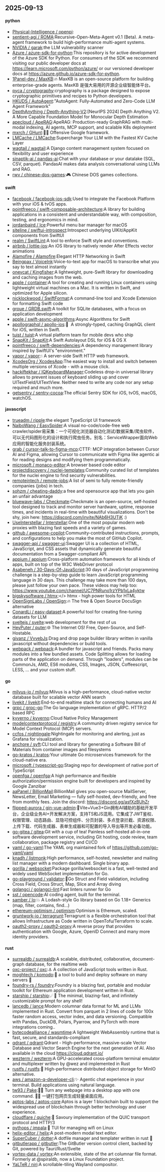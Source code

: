 ## 2025-09-13

#### python
* [Physical-Intelligence / openpi](https://github.com/Physical-Intelligence/openpi):
* [sentient-agi / ROMA](https://github.com/sentient-agi/ROMA):Recursive-Open-Meta-Agent v0.1 (Beta). A meta-agent framework to build high-performance multi-agent systems.
* [NVIDIA / garak](https://github.com/NVIDIA/garak):the LLM vulnerability scanner
* [Azure / azure-sdk-for-python](https://github.com/Azure/azure-sdk-for-python):This repository is for active development of the Azure SDK for Python. For consumers of the SDK we recommend visiting our public developer docs at https://learn.microsoft.com/python/azure/ or our versioned developer docs at https://azure.github.io/azure-sdk-for-python.
* [1Panel-dev / MaxKB](https://github.com/1Panel-dev/MaxKB):🔥 MaxKB is an open-source platform for building enterprise-grade agents. MaxKB 是强大易用的开源企业级智能体平台。
* [pyca / cryptography](https://github.com/pyca/cryptography):cryptography is a package designed to expose cryptographic primitives and recipes to Python developers.
* [HKUDS / AutoAgent](https://github.com/HKUDS/AutoAgent):"AutoAgent: Fully-Automated and Zero-Code LLM Agent Framework"
* [DepthAnything / Depth-Anything-V2](https://github.com/DepthAnything/Depth-Anything-V2):[NeurIPS 2024] Depth Anything V2. A More Capable Foundation Model for Monocular Depth Estimation
* [apecloud / ApeRAG](https://github.com/apecloud/ApeRAG):ApeRAG: Production-ready GraphRAG with multi-modal indexing, AI agents, MCP support, and scalable K8s deployment
* [mxrch / GHunt](https://github.com/mxrch/GHunt):🕵️‍♂️ Offensive Google framework.
* [LMCache / LMCache](https://github.com/LMCache/LMCache):Supercharge Your LLM with the Fastest KV Cache Layer
* [wagtail / wagtail](https://github.com/wagtail/wagtail):A Django content management system focused on flexibility and user experience
* [sinaptik-ai / pandas-ai](https://github.com/sinaptik-ai/pandas-ai):Chat with your database or your datalake (SQL, CSV, parquet). PandasAI makes data analysis conversational using LLMs and RAG.
* [rwv / chinese-dos-games](https://github.com/rwv/chinese-dos-games):🎮 Chinese DOS games collections.

#### swift
* [facebook / facebook-ios-sdk](https://github.com/facebook/facebook-ios-sdk):Used to integrate the Facebook Platform with your iOS & tvOS apps.
* [pointfreeco / swift-composable-architecture](https://github.com/pointfreeco/swift-composable-architecture):A library for building applications in a consistent and understandable way, with composition, testing, and ergonomics in mind.
* [jordanbaird / Ice](https://github.com/jordanbaird/Ice):Powerful menu bar manager for macOS
* [siteline / swiftui-introspect](https://github.com/siteline/swiftui-introspect):Introspect underlying UIKit/AppKit components from SwiftUI
* [realm / SwiftLint](https://github.com/realm/SwiftLint):A tool to enforce Swift style and conventions.
* [airbnb / lottie-ios](https://github.com/airbnb/lottie-ios):An iOS library to natively render After Effects vector animations
* [Alamofire / Alamofire](https://github.com/Alamofire/Alamofire):Elegant HTTP Networking in Swift
* [Beingpax / VoiceInk](https://github.com/Beingpax/VoiceInk):Voice-to-text app for macOS to transcribe what you say to text almost instantly
* [onevcat / Kingfisher](https://github.com/onevcat/Kingfisher):A lightweight, pure-Swift library for downloading and caching images from the web.
* [apple / container](https://github.com/apple/container):A tool for creating and running Linux containers using lightweight virtual machines on a Mac. It is written in Swift, and optimized for Apple silicon.
* [nicklockwood / SwiftFormat](https://github.com/nicklockwood/SwiftFormat):A command-line tool and Xcode Extension for formatting Swift code
* [groue / GRDB.swift](https://github.com/groue/GRDB.swift):A toolkit for SQLite databases, with a focus on application development
* [apple / swift-async-algorithms](https://github.com/apple/swift-async-algorithms):Async Algorithms for Swift
* [apollographql / apollo-ios](https://github.com/apollographql/apollo-ios):📱  A strongly-typed, caching GraphQL client for iOS, written in Swift.
* [tuist / tuist](https://github.com/tuist/tuist):A virtual platform team for mobile devs who ship
* [SnapKit / SnapKit](https://github.com/SnapKit/SnapKit):A Swift Autolayout DSL for iOS & OS X
* [pointfreeco / swift-dependencies](https://github.com/pointfreeco/swift-dependencies):A dependency management library inspired by SwiftUI's "environment."
* [vapor / vapor](https://github.com/vapor/vapor):💧 A server-side Swift HTTP web framework.
* [XcodesOrg / XcodesApp](https://github.com/XcodesOrg/XcodesApp):The easiest way to install and switch between multiple versions of Xcode - with a mouse click.
* [hackiftekhar / IQKeyboardManager](https://github.com/hackiftekhar/IQKeyboardManager):Codeless drop-in universal library allows to prevent issues of keyboard sliding up and cover UITextField/UITextView. Neither need to write any code nor any setup required and much more.
* [getsentry / sentry-cocoa](https://github.com/getsentry/sentry-cocoa):The official Sentry SDK for iOS, tvOS, macOS, watchOS.

#### javascript
* [trueadm / ripple](https://github.com/trueadm/ripple):the elegant TypeScript UI framework
* [NaiboWang / EasySpider](https://github.com/NaiboWang/EasySpider):A visual no-code/code-free web crawler/spider易采集：一个可视化浏览器自动化测试/数据采集/爬虫软件，可以无代码图形化的设计和执行爬虫任务。别名：ServiceWrapper面向Web应用的智能化服务封装系统。
* [grab / cursor-talk-to-figma-mcp](https://github.com/grab/cursor-talk-to-figma-mcp):CTTF: MCP integration between Cursor AI and Figma, allowing Cursor to communicate with Figma like agentic ai for reading designs and modifying them programmatically.
* [microsoft / monaco-editor](https://github.com/microsoft/monaco-editor):A browser based code editor
* [projectdiscovery / nuclei-templates](https://github.com/projectdiscovery/nuclei-templates):Community curated list of templates for the nuclei engine to find security vulnerabilities.
* [remoteintech / remote-jobs](https://github.com/remoteintech/remote-jobs):A list of semi to fully remote-friendly companies (jobs) in tech.
* [sohzm / cheating-daddy](https://github.com/sohzm/cheating-daddy):a free and opensource app that lets you gain an unfair advantage
* [bluewave-labs / Checkmate](https://github.com/bluewave-labs/Checkmate):Checkmate is an open-source, self-hosted tool designed to track and monitor server hardware, uptime, response times, and incidents in real-time with beautiful visualizations. Don't be shy, join here: https://discord.com/invite/NAb6H3UTjK :)
* [UseInterstellar / Interstellar](https://github.com/UseInterstellar/Interstellar):One of the most popular modern web proxies with blazing fast speeds and a variety of games.
* [github / awesome-copilot](https://github.com/github/awesome-copilot):Community-contributed instructions, prompts, and configurations to help you make the most of GitHub Copilot.
* [swagger-api / swagger-ui](https://github.com/swagger-api/swagger-ui):Swagger UI is a collection of HTML, JavaScript, and CSS assets that dynamically generate beautiful documentation from a Swagger-compliant API.
* [appium / appium](https://github.com/appium/appium):Cross-platform automation framework for all kinds of apps, built on top of the W3C WebDriver protocol
* [Asabeneh / 30-Days-Of-JavaScript](https://github.com/Asabeneh/30-Days-Of-JavaScript):30 days of JavaScript programming challenge is a step-by-step guide to learn JavaScript programming language in 30 days. This challenge may take more than 100 days, please just follow your own pace. These videos may help too: https://www.youtube.com/channel/UC7PNRuno1rzYPb1xLa4yktw
* [bigskysoftware / htmx](https://github.com/bigskysoftware/htmx):</> htmx - high power tools for HTML
* [OpenSignLabs / OpenSign](https://github.com/OpenSignLabs/OpenSign):🔥 The free & Open Source DocuSign alternative
* [ConardLi / easy-dataset](https://github.com/ConardLi/easy-dataset):A powerful tool for creating fine-tuning datasets for LLM
* [sveltejs / svelte](https://github.com/sveltejs/svelte):web development for the rest of us
* [HeyPuter / puter](https://github.com/HeyPuter/puter):🌐 The Internet OS! Free, Open-Source, and Self-Hostable.
* [givanz / VvvebJs](https://github.com/givanz/VvvebJs):Drag and drop page builder library written in vanilla javascript without dependencies or build tools.
* [webpack / webpack](https://github.com/webpack/webpack):A bundler for javascript and friends. Packs many modules into a few bundled assets. Code Splitting allows for loading parts of the application on demand. Through "loaders", modules can be CommonJs, AMD, ES6 modules, CSS, Images, JSON, Coffeescript, LESS, ... and your custom stuff.

#### go
* [milvus-io / milvus](https://github.com/milvus-io/milvus):Milvus is a high-performance, cloud-native vector database built for scalable vector ANN search
* [livekit / livekit](https://github.com/livekit/livekit):End-to-end realtime stack for connecting humans and AI
* [grpc / grpc-go](https://github.com/grpc/grpc-go):The Go language implementation of gRPC. HTTP/2 based RPC
* [kyverno / kyverno](https://github.com/kyverno/kyverno):Cloud Native Policy Management
* [modelcontextprotocol / registry](https://github.com/modelcontextprotocol/registry):A community driven registry service for Model Context Protocol (MCP) servers.
* [ccfos / nightingale](https://github.com/ccfos/nightingale):Nightingale for monitoring and alerting, just as Grafana for visualization.
* [anchore / syft](https://github.com/anchore/syft):CLI tool and library for generating a Software Bill of Materials from container images and filesystems
* [go-kratos / kratos](https://github.com/go-kratos/kratos):Your ultimate Go microservices framework for the cloud-native era.
* [microsoft / typescript-go](https://github.com/microsoft/typescript-go):Staging repo for development of native port of TypeScript
* [openfga / openfga](https://github.com/openfga/openfga):A high performance and flexible authorization/permission engine built for developers and inspired by Google Zanzibar
* [aaPanel / BillionMail](https://github.com/aaPanel/BillionMail):BillionMail gives you open-source MailServer, NewsLetter, Email Marketing — fully self-hosted, dev-friendly, and free from monthly fees. Join the discord: https://discord.gg/asfXzBUhZr
* [flipped-aurora / gin-vue-admin](https://github.com/flipped-aurora/gin-vue-admin):🚀Vite+Vue3+Gin拥有AI辅助的基础开发平台，企业级业务AI+开发解决方案，支持TS和JS混用。它集成了JWT鉴权、权限管理、动态路由、显隐可控组件、分页封装、多点登录拦截、资源权限、上传下载、代码生成器、表单生成器和可配置的导入导出等开发必备功能。
* [go-gitea / gitea](https://github.com/go-gitea/gitea):Git with a cup of tea! Painless self-hosted all-in-one software development service, including Git hosting, code review, team collaboration, package registry and CI/CD
* [yaml / go-yaml](https://github.com/yaml/go-yaml):The YAML org maintained fork of https://github.com/go-yaml/yaml
* [knadh / listmonk](https://github.com/knadh/listmonk):High performance, self-hosted, newsletter and mailing list manager with a modern dashboard. Single binary app.
* [gorilla / websocket](https://github.com/gorilla/websocket):Package gorilla/websocket is a fast, well-tested and widely used WebSocket implementation for Go.
* [go-playground / validator](https://github.com/go-playground/validator):💯Go Struct and Field validation, including Cross Field, Cross Struct, Map, Slice and Array diving
* [golangci / golangci-lint](https://github.com/golangci/golangci-lint):Fast linters runner for Go
* [sst / opencode](https://github.com/sst/opencode):AI coding agent, built for the terminal.
* [samber / lo](https://github.com/samber/lo):💥 A Lodash-style Go library based on Go 1.18+ Generics (map, filter, contains, find...)
* [ethereum-optimism / optimism](https://github.com/ethereum-optimism/optimism):Optimism is Ethereum, scaled.
* [gruntwork-io / terragrunt](https://github.com/gruntwork-io/terragrunt):Terragrunt is a flexible orchestration tool that allows Infrastructure as Code written in OpenTofu/Terraform to scale.
* [oauth2-proxy / oauth2-proxy](https://github.com/oauth2-proxy/oauth2-proxy):A reverse proxy that provides authentication with Google, Azure, OpenID Connect and many more identity providers.

#### rust
* [surrealdb / surrealdb](https://github.com/surrealdb/surrealdb):A scalable, distributed, collaborative, document-graph database, for the realtime web
* [oxc-project / oxc](https://github.com/oxc-project/oxc):⚓ A collection of JavaScript tools written in Rust.
* [moghtech / komodo](https://github.com/moghtech/komodo):🦎 a tool to build and deploy software on many servers 🦎
* [foundry-rs / foundry](https://github.com/foundry-rs/foundry):Foundry is a blazing fast, portable and modular toolkit for Ethereum application development written in Rust.
* [starship / starship](https://github.com/starship/starship):☄🌌️ The minimal, blazing-fast, and infinitely customizable prompt for any shell!
* [lancedb / lance](https://github.com/lancedb/lance):Modern columnar data format for ML and LLMs implemented in Rust. Convert from parquet in 2 lines of code for 100x faster random access, vector index, and data versioning. Compatible with Pandas, DuckDB, Polars, Pyarrow, and PyTorch with more integrations coming..
* [bytecodealliance / wasmtime](https://github.com/bytecodealliance/wasmtime):A lightweight WebAssembly runtime that is fast, secure, and standards-compliant
* [qdrant / qdrant](https://github.com/qdrant/qdrant):Qdrant - High-performance, massive-scale Vector Database and Vector Search Engine for the next generation of AI. Also available in the cloud https://cloud.qdrant.io/
* [wezterm / wezterm](https://github.com/wezterm/wezterm):A GPU-accelerated cross-platform terminal emulator and multiplexer written by @wez and implemented in Rust
* [rustfs / rustfs](https://github.com/rustfs/rustfs):🚀 High-performance distributed object storage for MinIO alternative.
* [aws / amazon-q-developer-cli](https://github.com/aws/amazon-q-developer-cli):✨ Agentic chat experience in your terminal. Build applications using natural language.
* [tw93 / Pake](https://github.com/tw93/Pake):🤱🏻 Turn any webpage into a desktop app with one command. 🤱🏻 一键打包网页生成轻量桌面应用。
* [aptos-labs / aptos-core](https://github.com/aptos-labs/aptos-core):Aptos is a layer 1 blockchain built to support the widespread use of blockchain through better technology and user experience.
* [cloudflare / quiche](https://github.com/cloudflare/quiche):🥧 Savoury implementation of the QUIC transport protocol and HTTP/3
* [pythops / impala](https://github.com/pythops/impala):🛜 TUI for managing wifi on Linux
* [helix-editor / helix](https://github.com/helix-editor/helix):A post-modern modal text editor.
* [SuperCuber / dotter](https://github.com/SuperCuber/dotter):A dotfile manager and templater written in rust 🦀
* [gitbutlerapp / gitbutler](https://github.com/gitbutlerapp/gitbutler):The GitButler version control client, backed by Git, powered by Tauri/Rust/Svelte
* [vortex-data / vortex](https://github.com/vortex-data/vortex):An extensible, state of the art columnar file format. Formerly at @spiraldb, now a Linux Foundation project.
* [YaLTeR / niri](https://github.com/YaLTeR/niri):A scrollable-tiling Wayland compositor.
